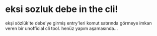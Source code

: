 # eksi sozluk debe in the cli!

ekşi sözlük'te debe'ye girmiş entry'leri komut satırında görmeye imkan veren bir unofficial cli tool. henüz yapım aşamasında...
